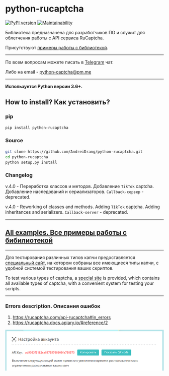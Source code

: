 # python-rucaptcha

[![PyPI version](https://badge.fury.io/py/python-rucaptcha.svg)](https://badge.fury.io/py/python-rucaptcha)
[![Maintainability](https://api.codeclimate.com/v1/badges/aec93bb04a277cf0dde9/maintainability)](https://codeclimate.com/github/AndreiDrang/python-rucaptcha/maintainability)


Библиотека предназначена для разработчиков ПО и служит для облегчения работы с API сервиса RuCaptcha.

Присутствуют [примеры работы с библиотекой](src/examples).

***
По всем вопросам можете писать в [Telegram](https://t.me/pythoncaptcha) чат.

Либо на email - python-captcha@pm.me
***

**Используется Python версии 3.6+.**

## How to install? Как установить?

### pip

```bash
pip install python-rucaptcha
```


### Source
```bash
git clone https://github.com/AndreiDrang/python-rucaptcha.git
cd python-rucaptcha
python setup.py install
```
### Changelog

v.4.0 - Переработка классов и методов. Добавление `TikTok` captcha. Добавление наследований и сериализаторов. `Callback-сервер` - deprecated.

v.4.0 - Reworking of classes and methods. Adding `TikTok` captcha. Adding inheritances and serializers. `Callback-server` - deprecated.

***

## [All examples. Все примеры работы с бибилиотекой](src/examples)

***
Для тестирования различных типов капчи предоставляется [специальный сайт](https://pythoncaptcha.xyz/), на котором собраны все имеющиеся типы капчи, с удобной системой тестирования ваших скриптов.

To test various types of captcha, a [special site](https://pythoncaptcha.xyz/) is provided, which contains all available types of captcha, with a convenient system for testing your scripts.

***
### Errors description. Описания ошибок

1. https://rucaptcha.com/api-rucaptcha#in_errors
1. https://rucaptcha.docs.apiary.io/#reference/2

![img.png](files/img.png)
